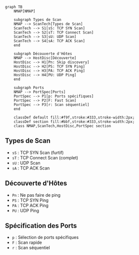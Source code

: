 ```mermaid
graph TB
    NMAP[NMAP]
    
    subgraph Types de Scan
    NMAP --> ScanTech[Types de Scan]
    ScanTech --> S1[sS: TCP SYN Scan]
    ScanTech --> S2[sT: TCP Connect Scan]
    ScanTech --> S3[sU: UDP Scan]
    ScanTech --> S4[sA: TCP ACK Scan]
    end
    
    subgraph Découverte d'Hôtes
    NMAP --> HostDisc[Découverte]
    HostDisc --> H1[Pn: Skip discovery]
    HostDisc --> H2[PS: TCP SYN Ping]
    HostDisc --> H3[PA: TCP ACK Ping]
    HostDisc --> H4[PU: UDP Ping]
    end
    
    subgraph Ports
    NMAP --> PortSpec[Ports]
    PortSpec --> P1[p: Ports spécifiques]
    PortSpec --> P2[F: Fast Scan]
    PortSpec --> P3[r: Scan séquentiel]
    end

    classDef default fill:#f9f,stroke:#333,stroke-width:2px;
    classDef section fill:#bbf,stroke:#333,stroke-width:2px;
    class NMAP,ScanTech,HostDisc,PortSpec section
```

## Types de Scan
- `sS` : TCP SYN Scan (furtif)
- `sT` : TCP Connect Scan (complet)
- `sU` : UDP Scan
- `sA` : TCP ACK Scan

## Découverte d'Hôtes
- `Pn` : Ne pas faire de ping
- `PS` : TCP SYN Ping
- `PA` : TCP ACK Ping
- `PU` : UDP Ping

## Spécification des Ports
- `p` : Sélection de ports spécifiques
- `F` : Scan rapide
- `r` : Scan séquentiel
